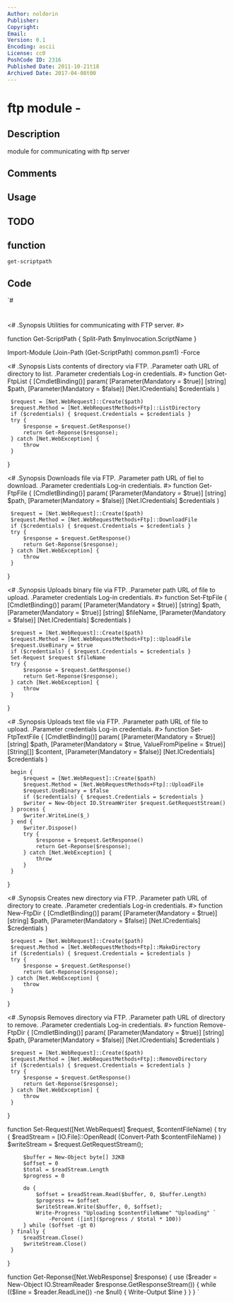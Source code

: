 ```yaml
---
Author: noldorin
Publisher: 
Copyright: 
Email: 
Version: 0.1
Encoding: ascii
License: cc0
PoshCode ID: 2316
Published Date: 2011-10-21t18
Archived Date: 2017-04-08t00
---
```


# ftp module - 

## Description

module for communicating with ftp server

## Comments



## Usage



## TODO



## function

`get-scriptpath`

## Code

`#
 #
 <#
 .Synopsis
     Utilities for communicating with FTP server.
 #>
 
 function Get-ScriptPath {
     Split-Path $myInvocation.ScriptName 
 }
 
 Import-Module (Join-Path (Get-ScriptPath) common.psm1) -Force
 
 <#
 .Synopsis
     Lists contents of directory via FTP.
 .Parameter oath
     URL of directory to list.
 .Parameter credentials
     Log-in credentials.
 #>
 function Get-FtpList {
     [CmdletBinding()]
     param(
         [Parameter(Mandatory = $true)]
         [string] $path,
         [Parameter(Mandatory = $false)]
         [Net.ICredentials] $credentials
     )
     
     $request = [Net.WebRequest]::Create($path)
     $request.Method = [Net.WebRequestMethods+Ftp]::ListDirectory
     if ($credentials) { $request.Credentials = $credentials }
     try {
         $response = $request.GetResponse()
         return Get-Reponse($response);
     } catch [Net.WebException] {
         throw
     }
 }
 
 <#
 .Synopsis
     Downloads file via FTP.
 .Parameter path
     URL of fiel to download.
 .Parameter credentials
     Log-in credentials.
 #>
 function Get-FtpFile {
     [CmdletBinding()]
     param(
         [Parameter(Mandatory = $true)]
         [string] $path,
         [Parameter(Mandatory = $false)]
         [Net.ICredentials] $credentials
     )
     
     $request = [Net.WebRequest]::Create($path)
     $request.Method = [Net.WebRequestMethods+Ftp]::DownloadFile
     if ($credentials) { $request.Credentials = $credentials }
     try {
         $response = $request.GetResponse()
         return Get-Reponse($response);
     } catch [Net.WebException] {
         throw
     }
 }
 
 <#
 .Synopsis
     Uploads binary file via FTP.
 .Parameter path
     URL of file to upload.
 .Parameter credentials
     Log-in credentials.
 #>
 function Set-FtpFile {
     [CmdletBinding()]
     param(
         [Parameter(Mandatory = $true)]
         [string] $path,
         [Parameter(Mandatory = $true)]
         [string] $fileName,
         [Parameter(Mandatory = $false)]
         [Net.ICredentials] $credentials
     )
     
     $request = [Net.WebRequest]::Create($path)
     $request.Method = [Net.WebRequestMethods+Ftp]::UploadFile
     $request.UseBinary = $true
     if ($credentials) { $request.Credentials = $credentials }
     Set-Request $request $fileName
     try {
         $response = $request.GetResponse()
         return Get-Reponse($response);
     } catch [Net.WebException] {
         throw
     }
 }
 
 <#
 .Synopsis
     Uploads text file via FTP.
 .Parameter path
     URL of file to upload.
 .Parameter credentials
     Log-in credentials.
 #>
 function Set-FtpTextFile {
     [CmdletBinding()]
     param(
         [Parameter(Mandatory = $true)]
         [string] $path,
         [Parameter(Mandatory = $true, ValueFromPipeline = $true)]
         [String[]] $content,
         [Parameter(Mandatory = $false)]
         [Net.ICredentials] $credentials
     )
         
     begin {
         $request = [Net.WebRequest]::Create($path)
         $request.Method = [Net.WebRequestMethods+Ftp]::UploadFile
         $request.UseBinary = $false
         if ($credentials) { $request.Credentials = $credentials }
         $writer = New-Object IO.StreamWriter $request.GetRequestStream()
     } process {
         $writer.WriteLine($_)
     } end {
         $writer.Dispose()
         try {
             $response = $request.GetResponse()
             return Get-Reponse($response);
         } catch [Net.WebException] {
             throw
         }
     }
 }
 
 <#
 .Synopsis
     Creates new directory via FTP.
 .Parameter path
     URL of directory to create.
 .Parameter credentials
     Log-in credentials.
 #>
 function New-FtpDir {
     [CmdletBinding()]
     param(
         [Parameter(Mandatory = $true)]
         [string] $path,
         [Parameter(Mandatory = $false)]
         [Net.ICredentials] $credentials
     )
         
     $request = [Net.WebRequest]::Create($path)
     $request.Method = [Net.WebRequestMethods+Ftp]::MakeDirectory
     if ($credentials) { $request.Credentials = $credentials }
     try {
         $response = $request.GetResponse()
         return Get-Reponse($response);
     } catch [Net.WebException] {
         throw
     }
 }
 
 <#
 .Synopsis
     Removes directory via FTP.
 .Parameter path
     URL of directory to remove.
 .Parameter credentials
     Log-in credentials.
 #>
 function Remove-FtpDir {
     [CmdletBinding()]
     param(
         [Parameter(Mandatory = $true)]
         [string] $path,
         [Parameter(Mandatory = $false)]
         [Net.ICredentials] $credentials
     )
         
     $request = [Net.WebRequest]::Create($path)
     $request.Method = [Net.WebRequestMethods+Ftp]::RemoveDirectory
     if ($credentials) { $request.Credentials = $credentials }
     try {
         $response = $request.GetResponse()
         return Get-Reponse($response);
     } catch [Net.WebException] {
         throw
     }
 }
 
 function Set-Request([Net.WebRequest] $request, $contentFileName) {
     try {
         $readStream = [IO.File]::OpenRead( (Convert-Path $contentFileName) )
         $writeStream = $request.GetRequestStream();
         
         $buffer = New-Object byte[] 32KB
         $offset = 0
         $total = $readStream.Length
         $progress = 0
         
         do {
             $offset = $readStream.Read($buffer, 0, $buffer.Length)
             $progress += $offset
             $writeStream.Write($buffer, 0, $offset);
             Write-Progress "Uploading $contentFileName" "Uploading" `
                 -Percent ([int]($progress / $total * 100))
         } while ($offset -gt 0)
     } finally {
         $readStream.Close()
         $writeStream.Close()
     }
 }
 
 function Get-Reponse([Net.WebResponse] $response) {
     use ($reader = New-Object IO.StreamReader $response.GetResponseStream()) {
         while (($line = $reader.ReadLine()) -ne $null) {
             Write-Output $line
         }
     }
 }
`

